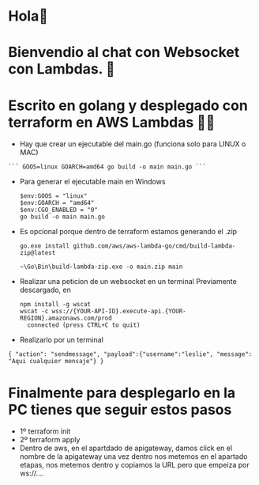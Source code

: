 # Hola👋 
# Bienvendio al chat con Websocket con Lambdas. 🚀 
# Escrito en golang y desplegado con terraform en AWS Lambdas 👨‍💻

  *  Hay que crear un ejecutable del main.go (funciona solo para LINUX o MAC)

    ``` GOOS=linux GOARCH=amd64 go build -o main main.go ```

  * Para generar el ejecutable main en Windows
    ```
    $env:GOOS = "linux"
    $env:GOARCH = "amd64"
    $env:CGO_ENABLED = "0"
    go build -o main main.go

    ```
  * Es opcional porque dentro de terraform estamos generando el .zip
    ```
    go.exe install github.com/aws/aws-lambda-go/cmd/build-lambda-zip@latest

    ~\Go\Bin\build-lambda-zip.exe -o main.zip main 
    ```

 * Realizar una peticion de un websocket en un terminal 
   Previamente descargado, en 
    ```
    npm install -g wscat 
    wscat -c wss://{YOUR-API-ID}.execute-api.{YOUR-REGION}.amazonaws.com/prod
      connected (press CTRL+C to quit)
    
    ```
  * Realizarlo por un terminal 

   ``` { "action": "sendmessage", "payload":{"username":"leslie", "message": "Aqui cualquier mensaje"} } ```

# Finalmente para desplegarlo en la PC tienes que seguir estos pasos
 * 1º terraform init
 * 2º terraform apply
 * Dentro de aws, en el apartdado de apigateway, damos click en el nombre de la apigateway
  una vez dentro nos metemos en el apartado etapas, nos metemos dentro y copiamos la URL pero que empeiza por ws://....
